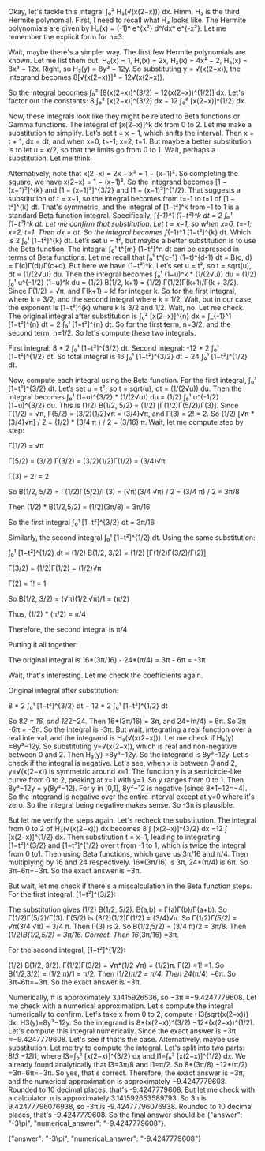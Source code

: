 <think>
Okay, let's tackle this integral ∫₀² H₃(√(x(2−x))) dx. Hmm, H₃ is the third Hermite polynomial. First, I need to recall what H₃ looks like. The Hermite polynomials are given by Hₙ(x) = (-1)ⁿ e^{x²} dⁿ/dxⁿ e^{-x²}. Let me remember the explicit form for n=3.

Wait, maybe there's a simpler way. The first few Hermite polynomials are known. Let me list them out. H₀(x) = 1, H₁(x) = 2x, H₂(x) = 4x² − 2, H₃(x) = 8x³ − 12x. Right, so H₃(y) = 8y³ − 12y. So substituting y = √(x(2−x)), the integrand becomes 8[√(x(2−x))]³ − 12√(x(2−x)}.

So the integral becomes ∫₀² [8(x(2−x))^(3/2) − 12(x(2−x))^(1/2)] dx. Let's factor out the constants: 8 ∫₀² [x(2−x)]^(3/2) dx − 12 ∫₀² [x(2−x)]^(1/2) dx.

Now, these integrals look like they might be related to Beta functions or Gamma functions. The integral of [x(2−x)]^k dx from 0 to 2. Let me make a substitution to simplify. Let’s set t = x − 1, which shifts the interval. Then x = t + 1, dx = dt, and when x=0, t=-1; x=2, t=1. But maybe a better substitution is to let u = x/2, so that the limits go from 0 to 1. Wait, perhaps a substitution. Let me think.

Alternatively, note that x(2−x) = 2x − x² = 1 − (x−1)². So completing the square, we have x(2−x) = 1 − (x−1)². So the integrand becomes [1 − (x−1)²]^{k} and [1 − (x−1)²]^{3/2} and [1 − (x−1)²]^{1/2}. That suggests a substitution of t = x−1, so the integral becomes from t=-1 to t=1 of [1 − t²]^{k} dt. That's symmetric, and the integral of [1−t²]^k from -1 to 1 is a standard Beta function integral. Specifically, ∫_{-1}^1 (1−t²)^k dt = 2 ∫₀¹ (1−t²)^k dt. Let me confirm that substitution. Let t = x−1, so when x=0, t=-1; x=2, t=1. Then dx = dt. So the integral becomes ∫_{-1}^1 [1−t²]^{k} dt. Which is 2 ∫₀¹ [1−t²]^{k} dt. Let’s set u = t², but maybe a better substitution is to use the Beta function. The integral ∫₀¹ t^{m} (1−t²)^n dt can be expressed in terms of Beta functions. Let me recall that ∫₀¹ t^{c-1} (1−t)^{d-1} dt = B(c, d) = Γ(c)Γ(d)/Γ(c+d). But here we have (1−t²)^k. Let’s set u = t², so t = sqrt(u), dt = (1/(2√u)) du. Then the integral becomes ∫₀¹ (1−u)^k * (1/(2√u)) du = (1/2) ∫₀¹ u^{-1/2} (1−u)^k du = (1/2) B(1/2, k+1) = (1/2) Γ(1/2)Γ(k+1)/Γ(k + 3/2). Since Γ(1/2) = √π, and Γ(k+1) = k! for integer k. So for the first integral, where k = 3/2, and the second integral where k = 1/2. Wait, but in our case, the exponent is [1−t²]^{k} where k is 3/2 and 1/2. Wait, no. Let me check. The original integral after substitution is ∫₀² [x(2−x)]^{n} dx = ∫_{-1}^1 [1−t²]^{n} dt = 2 ∫₀¹ [1−t²]^{n} dt. So for the first term, n=3/2, and the second term, n=1/2. So let's compute these two integrals.

First integral: 8 * 2 ∫₀¹ [1−t²]^{3/2} dt. Second integral: -12 * 2 ∫₀¹ [1−t²]^{1/2} dt. So total integral is 16 ∫₀¹ [1−t²]^{3/2} dt − 24 ∫₀¹ [1−t²]^{1/2} dt.

Now, compute each integral using the Beta function. For the first integral, ∫₀¹ [1−t²]^{3/2} dt. Let’s set u = t², so t = sqrt(u), dt = (1/(2√u)) du. Then the integral becomes ∫₀¹ (1−u)^{3/2} * (1/(2√u)) du = (1/2) ∫₀¹ u^{-1/2} (1−u)^{3/2} du. This is (1/2) B(1/2, 5/2) = (1/2) [Γ(1/2)Γ(5/2)/Γ(3)]. Since Γ(1/2) = √π, Γ(5/2) = (3/2)(1/2)√π = (3/4)√π, and Γ(3) = 2! = 2. So (1/2) [√π * (3/4)√π] / 2 = (1/2) * (3/4 π ) / 2 = (3/16) π. Wait, let me compute step by step:

Γ(1/2) = √π

Γ(5/2) = (3/2) Γ(3/2) = (3/2)(1/2)Γ(1/2) = (3/4)√π

Γ(3) = 2! = 2

So B(1/2, 5/2) = Γ(1/2)Γ(5/2)/Γ(3) = (√π)(3/4 √π) / 2 = (3/4 π) / 2 = 3π/8

Then (1/2) * B(1/2,5/2) = (1/2)(3π/8) = 3π/16

So the first integral ∫₀¹ [1−t²]^{3/2} dt = 3π/16

Similarly, the second integral ∫₀¹ [1−t²]^{1/2} dt. Using the same substitution:

∫₀¹ [1−t²]^{1/2} dt = (1/2) B(1/2, 3/2) = (1/2) [Γ(1/2)Γ(3/2)/Γ(2)]

Γ(3/2) = (1/2)Γ(1/2) = (1/2)√π

Γ(2) = 1! = 1

So B(1/2, 3/2) = (√π)(1/2 √π)/1 = (π/2)

Thus, (1/2) * (π/2) = π/4

Therefore, the second integral is π/4

Putting it all together:

The original integral is 16*(3π/16) - 24*(π/4) = 3π - 6π = -3π

Wait, that's interesting. Let me check the coefficients again.

Original integral after substitution:

8 * 2 ∫₀¹ [1−t²]^{3/2} dt − 12 * 2 ∫₀¹ [1−t²]^{1/2} dt

So 8*2 = 16, and 12*2=24. Then 16*(3π/16) = 3π, and 24*(π/4) = 6π. So 3π -6π = -3π. So the integral is -3π. But wait, integrating a real function over a real interval, and the integrand is H₃(√(x(2−x))). Let me check if H₃(y) =8y³−12y. So substituting y=√(x(2−x)), which is real and non-negative between 0 and 2. Then H₃(y) =8y³−12y. So the integrand is 8y³−12y. Let's check if the integral is negative. Let's see, when x is between 0 and 2, y=√(x(2−x)) is symmetric around x=1. The function y is a semicircle-like curve from 0 to 2, peaking at x=1 with y=1. So y ranges from 0 to 1. Then 8y³−12y = y(8y²−12). For y in [0,1], 8y²−12 is negative (since 8*1−12=−4). So the integrand is negative over the entire interval except at y=0 where it's zero. So the integral being negative makes sense. So -3π is plausible.

But let me verify the steps again. Let's recheck the substitution. The integral from 0 to 2 of H₃(√(x(2−x))) dx becomes 8 ∫ [x(2−x)]^{3/2} dx −12 ∫ [x(2−x)]^{1/2} dx. Then substitution t = x−1, leading to integrating [1−t²]^{3/2} and [1−t²]^{1/2} over t from -1 to 1, which is twice the integral from 0 to1. Then using Beta functions, which gave us 3π/16 and π/4. Then multiplying by 16 and 24 respectively. 16*(3π/16) is 3π, 24*(π/4) is 6π. So 3π−6π=−3π. So the exact answer is −3π. 

But wait, let me check if there's a miscalculation in the Beta function steps. For the first integral, [1−t²]^{3/2}:

The substitution gives (1/2) B(1/2, 5/2). B(a,b) = Γ(a)Γ(b)/Γ(a+b). So Γ(1/2)Γ(5/2)/Γ(3). Γ(5/2) is (3/2)(1/2)Γ(1/2) = (3/4)√π. So Γ(1/2)*Γ(5/2) = √π*(3/4 √π) = 3/4 π. Then Γ(3) is 2. So B(1/2,5/2) = (3/4 π)/2 = 3π/8. Then (1/2)*B(1/2,5/2) = 3π/16. Correct. Then 16*(3π/16) =3π. 

For the second integral, [1−t²]^{1/2}:

(1/2) B(1/2, 3/2). Γ(1/2)Γ(3/2) = √π*(1/2 √π) = (1/2)π. Γ(2) =1! =1. So B(1/2,3/2) = (1/2 π)/1 = π/2. Then (1/2)*π/2 = π/4. Then 24*(π/4) =6π. So 3π−6π=−3π. So the exact answer is −3π. 

Numerically, π is approximately 3.1415926536, so −3π ≈−9.4247779608. Let me check with a numerical approximation. Let's compute the integral numerically to confirm. Let's take x from 0 to 2, compute H3(sqrt(x(2−x))) dx. H3(y)=8y³−12y. So the integrand is 8*(x(2−x))^(3/2) −12*(x(2−x))^(1/2). Let's compute this integral numerically. Since the exact answer is −3π ≈−9.4247779608. Let's see if that's the case. Alternatively, maybe use substitution. Let me try to compute the integral. Let's split into two parts: 8*I3 −12*I1, where I3=∫₀² [x(2−x)]^{3/2} dx and I1=∫₀² [x(2−x)]^{1/2} dx. We already found analytically that I3=3π/8 and I1=π/2. So 8*(3π/8) −12*(π/2) =3π−6π=−3π. So yes, that's correct. Therefore, the exact answer is −3π, and the numerical approximation is approximately −9.4247779608. Rounded to 10 decimal places, that's -9.4247779608. But let me check with a calculator. π is approximately 3.141592653589793. So 3π is 9.42477796076938, so -3π is -9.42477796076938. Rounded to 10 decimal places, that's -9.4247779608. So the final answer should be {"answer": "-3\\pi", "numerical_answer": "-9.4247779608"}.
</think>

{"answer": "-3\\pi", "numerical_answer": "-9.4247779608"}